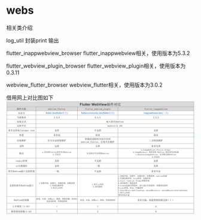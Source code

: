 # webs

相关类介绍

log_util 封装print 输出

flutter_inappwebview_browser flutter_inappwebview相关，使用版本为5.3.2

flutter_webview_plugin_browser flutter_webview_plugin相关，使用版本为0.3.11

webview_flutter_browser webview_flutter相关，使用版本为3.0.2

借用网上对比图如下
![Image text](/flutterwebview.webp)
